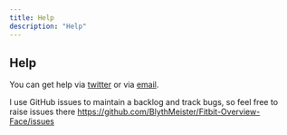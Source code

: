 ```yaml
---
title: Help
description: "Help"
---
```


## Help

You can get help via <a href="https://twitter.com/BlythMeister" target="_blank">twitter</a> or via <a href="mailto:chris@blyth.me.uk"  target="_blank">email</a>.

I use GitHub issues to maintain a backlog and track bugs, so feel free to raise issues there <a href="https://github.com/BlythMeister/Fitbit-Overview-Face/issues" target="_blank">https://github.com/BlythMeister/Fitbit-Overview-Face/issues</a>
